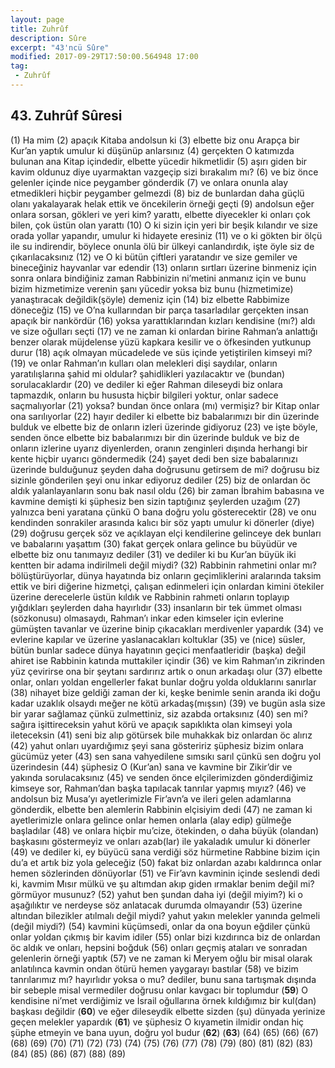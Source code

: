 ```yaml
---
layout: page
title: Zuhrûf
description: Sûre
excerpt: "43'ncü Sûre"
modified: 2017-09-29T17:50:00.564948 17:00
tag: 
 - Zuhrûf
---
```


## 43. Zuhrûf Sûresi

(1) Ha mim
(2) apaçık Kitaba andolsun ki
(3) elbette biz onu Arapça bir Kur’an yaptık umulur ki düşünüp anlarsınız
(4) gerçekten O katımızda bulunan ana Kitap içindedir, elbette yücedir hikmetlidir
(5) aşırı giden bir kavim oldunuz diye uyarmaktan vazgeçip sizi bırakalım mı?
(6) ve biz önce gelenler içinde nice peygamber gönderdik
(7) ve onlara onunla alay etmedikleri hiçbir peygamber gelmezdi
(8) biz de bunlardan daha güçlü olanı yakalayarak helak ettik ve öncekilerin örneği geçti
(9) andolsun eğer onlara sorsan, gökleri ve yeri kim? yarattı, elbette diyecekler ki onları çok bilen, çok üstün olan yarattı
(10) O ki sizin için yeri bir beşik kılandır ve size orada yollar yapandır, umulur ki hidayete eresiniz
(11) ve o ki gökten bir ölçü ile su indirendir, böylece onunla ölü bir ülkeyi canlandırdık, işte öyle siz de çıkarılacaksınız
(12) ve O ki bütün çiftleri yaratandır ve size gemiler ve bineceğiniz hayvanlar var edendir 
(13) onların sırtları üzerine binmeniz için sonra onlara bindiğiniz zaman Rabbinizin ni’metini anmanız için ve bunu bizim hizmetimize verenin şanı yücedir yoksa biz bunu (hizmetimize) yanaştıracak değildik(şöyle) demeniz için
(14) biz elbette Rabbimize döneceğiz
(15) ve O’na kullarından bir parça tasarladılar gerçekten insan apaçık bir nankördür
(16) yoksa yarattıklarından kızları kendisine (mı?) aldı ve size oğulları seçti 
(17) ve ne zaman ki onlardan birine Rahman’a anlattığı benzer olarak müjdelense yüzü kapkara kesilir ve o öfkesinden yutkunup durur
(18) açık olmayan mücadelede ve süs içinde yetiştirilen kimseyi mi?
(19) ve onlar Rahman’ın kulları olan melekleri dişi saydılar, onların yaratılışlarına şahid mi oldular? şahidlikleri yazılacaktır ve (bundan) sorulacaklardır
(20) ve dediler ki eğer Rahman dileseydi biz onlara tapmazdık, onların bu hususta hiçbir bilgileri yoktur, onlar sadece saçmalıyorlar
(21) yoksa? bundan önce onlara (mı) vermişiz? bir Kitap onlar ona sarılıyorlar
(22) hayır dediler ki elbette biz babalarımızı bir din üzerinde bulduk ve elbette biz de onların izleri üzerinde gidiyoruz
(23) ve işte böyle, senden önce elbette biz babalarımızı bir din üzerinde bulduk ve biz de onların izlerine uyarız diyenlerden, oranın zenginleri dışında herhangi bir kente hiçbir uyarıcı göndermedik 
(24) şayet dedi ben size babalarınızı üzerinde bulduğunuz şeyden daha doğrusunu getirsem de mi? doğrusu biz sizinle gönderilen şeyi onu inkar ediyoruz dediler
(25) biz de onlardan öc aldık yalanlayanların sonu bak nasıl oldu 
(26) bir zaman İbrahim babasına ve kavmine demişti ki şüphesiz ben sizin taptığınız şeylerden uzağım
(27) yalnızca beni yaratana çünkü O bana doğru yolu gösterecektir
(28) ve onu kendinden sonrakiler arasında kalıcı bir söz yaptı umulur ki dönerler (diye)
(29) doğrusu gerçek söz ve açıklayan elçi kendilerine gelinceye dek bunları ve babalarını yaşattım
(30) fakat gerçek onlara gelince bu büyüdür ve elbette biz onu tanımayız dediler 
(31) ve dediler ki bu Kur’an büyük iki kentten bir adama indirilmeli değil miydi?
(32) Rabbinin rahmetini onlar mı? bölüştürüyorlar, dünya hayatında biz onların geçimliklerini aralarında taksim ettik ve biri diğerine hizmetçi, çalışan edinmeleri için onlardan kimini ötekiler üzerine derecelerle üstün kıldık ve Rabbinin rahmeti onların toplayıp yığdıkları şeylerden daha hayırlıdır
(33) insanların bir tek ümmet olması (sözkonusu) olmasaydı, Rahman’ı inkar eden kimseler için evlerine gümüşten tavanlar ve üzerine binip çıkacakları merdivenler yapardık
(34) ve evlerine kapılar ve üzerine yaslanacakları koltuklar 
(35) ve (nice) süsler, bütün bunlar sadece dünya hayatının geçici menfaatleridir (başka) değil ahiret ise Rabbinin katında muttakiler içindir
(36) ve kim Rahman’ın zikrinden yüz çevirirse ona bir şeytanı sardırırız artık o onun arkadaşı olur
(37) elbette onlar, onları yoldan engellerler fakat bunlar doğru yolda olduklarını sanırlar
(38) nihayet bize geldiği zaman der ki, keşke benimle senin aranda iki doğu kadar uzaklık olsaydı meğer ne kötü arkadaş(mışsın)
(39) ve bugün asla size bir yarar sağlamaz çünkü zulmettiniz, siz azabda ortaksınız
(40) sen mi? sağıra işittireceksin yahut körü ve apaçık sapıklıkta olan kimseyi yola ileteceksin 
(41) seni biz alıp götürsek bile muhakkak biz onlardan öc alırız
(42) yahut onları uyardığımız şeyi sana gösteririz şüphesiz bizim onlara gücümüz yeter
(43) sen sana vahyedilene sımsıkı sarıl çünkü sen doğru yol üzerindesin
(44) şüphesiz O (Kur’an) sana ve kavmine bir Zikir’dir ve yakında sorulacaksınız
(45) ve senden önce elçilerimizden gönderdiğimiz kimseye sor, Rahman’dan başka tapılacak tanrılar yapmış mıyız?
(46) ve andolsun biz Musa’yı ayetlerimizle Fir’avn’a ve ileri gelen adamlarına gönderdik, elbette ben alemlerin Rabbinin elçisiyim dedi
(47) ne zaman ki ayetlerimizle onlara gelince onlar hemen onlarla (alay edip) gülmeğe başladılar
(48) ve onlara hiçbir mu’cize, ötekinden, o daha büyük (olandan) başkasını göstermeyiz ve onları azab(lar) ile yakaladık umulur ki dönerler
(49) ve dediler ki, ey büyücü sana verdiği söz hürmetine Rabbine bizim için du’a et artık biz yola geleceğiz
(50) fakat biz onlardan azabı kaldırınca onlar hemen sözlerinden dönüyorlar
(51) ve Fir’avn kavminin içinde seslendi dedi ki, kavmim Mısır mülkü ve şu altımdan akıp giden ırmaklar benim değil mi? görmüyor musunuz?
(52) yahut ben şundan daha iyi (değil miyim?) ki o aşağılıktır ve nerdeyse söz anlatacak durumda olmayandır
(53) üzerine altından bilezikler atılmalı değil miydi? yahut yakın melekler yanında gelmeli (değil miydi?)
(54) kavmini küçümsedi, onlar da ona boyun eğdiler çünkü onlar yoldan çıkmış bir kavim idiler
(55) onlar bizi kızdırınca biz de onlardan öc aldık ve onları, hepsini boğduk
(56) onları geçmiş ataları ve sonradan gelenlerin örneği yaptık
(57) ve ne zaman ki Meryem oğlu bir misal olarak anlatılınca kavmin ondan ötürü hemen yaygarayı bastılar
(58) ve bizim tanrılarımız mı? hayırlıdır yoksa o mu? dediler, bunu sana tartışmak dışında bir sebeple misal vermediler doğrusu onlar kavgacı bir toplumdur
(**59**) O kendisine ni’met verdiğimiz ve İsrail oğullarına örnek kıldığımız bir kul(dan) başkası değildir
(**60**) ve eğer dileseydik elbette sizden (şu) dünyada yerinize geçen melekler yapardık 
(**61**) ve şüphesiz O kıyametin ilmidir ondan hiç şüphe etmeyin ve bana uyun, doğru yol budur
(**62**) 
(**63**) 
(64) 
(65) 
(66) 
(67) 
(68) 
(69) 
(70) 
(71) 
(72) 
(73) 
(74) 
(75) 
(76) 
(77) 
(78) 
(79) 
(80) 
(81) 
(82) 
(83) 
(84) 
(85) 
(86) 
(87) 
(88) 
(89) 
